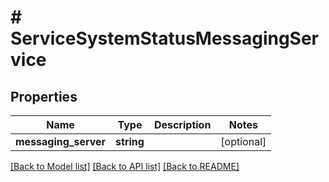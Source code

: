 # # ServiceSystemStatusMessagingService

## Properties

Name | Type | Description | Notes
------------ | ------------- | ------------- | -------------
**messaging_server** | **string** |  | [optional]

[[Back to Model list]](../../README.md#models) [[Back to API list]](../../README.md#endpoints) [[Back to README]](../../README.md)
